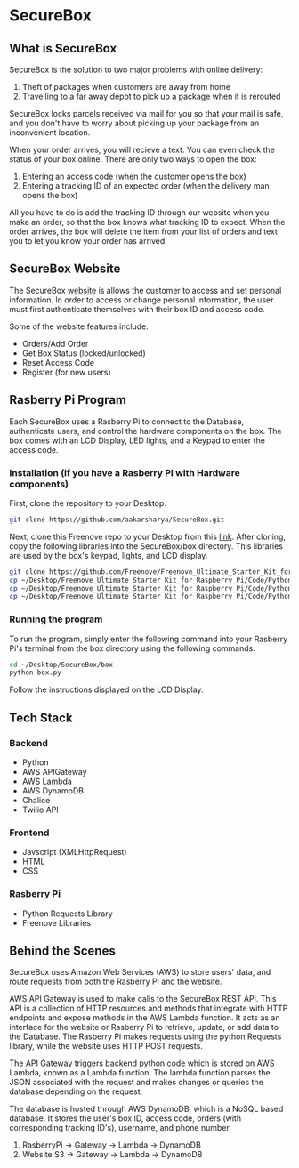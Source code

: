# SecureBox
## What is SecureBox
SecureBox is the solution to two major problems with online delivery:
1. Theft of packages when customers are away from home
2. Travelling to a far away depot to pick up a package when it is rerouted 

SecureBox locks parcels received via mail for you so that your mail is safe, and you don't have to worry about picking up your package from an inconvenient location.

When your order arrives, you will recieve a text. You can even check the status of your box online.
There are only two ways to open the box:
1. Entering an access code (when the customer opens the box)
2. Entering a tracking ID of an expected order (when the delivery man opens the box)

All you have to do is add the tracking ID through our website when you make an order, so that the box knows what tracking ID to expect. When the order arrives, the box will delete the item from your list of orders and text you to let you know your order has arrived.

## SecureBox Website
The SecureBox [website](https://aakarsharya.github.io/SecureBox/) is allows the customer to access and set personal information. In order to access or change personal information, the user must first authenticate themselves with their box ID and access code. 

Some of the website features include:
- Orders/Add Order
- Get Box Status (locked/unlocked)
- Reset Access Code
- Register (for new users) 

## Rasberry Pi Program
Each SecureBox uses a Rasberry Pi to connect to the Database, authenticate users, and control the hardware components on the box. The box comes with an LCD Display, LED lights, and a Keypad to enter the access code.

### Installation (if you have a Rasberry Pi with Hardware components)
First, clone the repository to your Desktop.
```bash
git clone https://github.com/aakarsharya/SecureBox.git
```
Next, clone this Freenove repo to your Desktop from this [link](https://github.com/Freenove/Freenove_Ultimate_Starter_Kit_for_Raspberry_Pi). After cloning, copy the following libraries into the SecureBox/box directory. This libraries are used by the box's keypad, lights, and LCD display.
```bash
git clone https://github.com/Freenove/Freenove_Ultimate_Starter_Kit_for_Raspberry_Pi.git
cp ~/Desktop/Freenove_Ultimate_Starter_Kit_for_Raspberry_Pi/Code/Python_Code/22.1.1_MatrixKeypad/Keypad.py ~/Desktop/SecureBox/box
cp ~/Desktop/Freenove_Ultimate_Starter_Kit_for_Raspberry_Pi/Code/Python_Code/20.1.1_I2CLCD1602/Adafruit_LCD1602.py ~/Desktop/SecureBox/box
cp ~/Desktop/Freenove_Ultimate_Starter_Kit_for_Raspberry_Pi/Code/Python_Code/20.1.1_I2CLCD1602/PCF8574.py ~/Desktop/SecureBox/box
```

### Running the program
To run the program, simply enter the following command into your Rasberry Pi's terminal from the box directory using the following commands.
```bash
cd ~/Desktop/SecureBox/box
python box.py
```
Follow the instructions displayed on the LCD Display.

## Tech Stack
### Backend
- Python
- AWS APIGateway
- AWS Lambda
- AWS DynamoDB
- Chalice
- Twilio API

### Frontend
- Javscript (XMLHttpRequest)
- HTML
- CSS

### Rasberry Pi
- Python Requests Library
- Freenove Libraries

## Behind the Scenes
SecureBox uses Amazon Web Services (AWS) to store users' data, and route requests from both the Rasberry Pi and the website.

AWS API Gateway is used to make calls to the SecureBox REST API. This API is a collection of HTTP resources and methods that integrate with HTTP endpoints and expose methods in the AWS Lambda function. It acts as an interface for the website or Rasberry Pi to retrieve, update, or add data to the Database. The Rasberry Pi makes requests using the python Requests library, while the website uses HTTP POST requests. 

The API Gateway triggers backend python code which is stored on AWS Lambda, known as a Lambda function. The lambda function parses the JSON associated with the request and makes changes or queries the database depending on the request.

The database is hosted through AWS DynamoDB, which is a NoSQL based database. It stores the user's box ID, access code, orders (with corresponding tracking ID's), username, and phone number. 

1. RasberryPi -> Gateway -> Lambda -> DynamoDB	
2. Website S3 -> Gateway -> Lambda -> DynamoDB		

